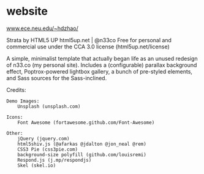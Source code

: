# website

www.ece.neu.edu/~hdzhao/

Strata by HTML5 UP
html5up.net | @n33co
Free for personal and commercial use under the CCA 3.0 license (html5up.net/license)


A simple, minimalist template that actually began life as an unused redesign of n33.co
(my personal site). Includes a (configurable) parallax background effect, Poptrox-powered
lightbox gallery, a bunch of pre-styled elements, and Sass sources for the Sass-inclined.


Credits:

	Demo Images:
		Unsplash (unsplash.com)

	Icons:
		Font Awesome (fortawesome.github.com/Font-Awesome)

	Other:
		jQuery (jquery.com)
		html5shiv.js (@afarkas @jdalton @jon_neal @rem)
		CSS3 Pie (css3pie.com)
		background-size polyfill (github.com/louisremi)
		Respond.js (j.mp/respondjs)
		Skel (skel.io)

